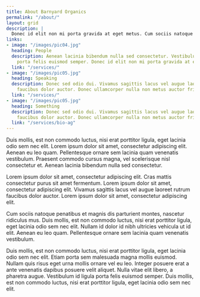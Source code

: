 ```yaml
---
title: About Barnyard Organics
permalink: "/about/"
layout: grid
description: |
  Donec id elit non mi porta gravida at eget metus. Cum sociis natoque penatibus et magnis dis parturient montes, nascetur ridiculus mus. Donec ullamcorper nulla non metus auctor fringilla. Lorem ipsum dolor sit amet, consectetur adipiscing elit. Sed posuere consectetur est at lobortis. Nulla vitae elit libero, a pharetra augue. Maecenas faucibus mollis interdum.
links:
- image: "/images/pic04.jpg"
  heading: People
  description: Aenean lacinia bibendum nulla sed consectetur. Vestibulum id ligula
    porta felis euismod semper. Donec id elit non mi porta gravida at eget metus.
  link: "/services/"
- image: "/images/pic05.jpg"
  heading: Speaking
  description: Donec sed odio dui. Vivamus sagittis lacus vel augue laoreet rutrum
    faucibus dolor auctor. Donec ullamcorper nulla non metus auctor fringilla.
  link: "/services/"
- image: "/images/pic05.jpg"
  heading: Something
  description: Donec sed odio dui. Vivamus sagittis lacus vel augue laoreet rutrum
    faucibus dolor auctor. Donec ullamcorper nulla non metus auctor fringilla.
  link: "/services/bio-ag"
---
```

Duis mollis, est non commodo luctus, nisi erat porttitor ligula, eget lacinia odio sem nec elit. Lorem ipsum dolor sit amet, consectetur adipiscing elit. Aenean eu leo quam. Pellentesque ornare sem lacinia quam venenatis vestibulum. Praesent commodo cursus magna, vel scelerisque nisl consectetur et. Aenean lacinia bibendum nulla sed consectetur.

Lorem ipsum dolor sit amet, consectetur adipiscing elit. Cras mattis consectetur purus sit amet fermentum. Lorem ipsum dolor sit amet, consectetur adipiscing elit. Vivamus sagittis lacus vel augue laoreet rutrum faucibus dolor auctor. Lorem ipsum dolor sit amet, consectetur adipiscing elit.

Cum sociis natoque penatibus et magnis dis parturient montes, nascetur ridiculus mus. Duis mollis, est non commodo luctus, nisi erat porttitor ligula, eget lacinia odio sem nec elit. Nullam id dolor id nibh ultricies vehicula ut id elit. Aenean eu leo quam. Pellentesque ornare sem lacinia quam venenatis vestibulum.

Duis mollis, est non commodo luctus, nisi erat porttitor ligula, eget lacinia odio sem nec elit. Etiam porta sem malesuada magna mollis euismod. Nullam quis risus eget urna mollis ornare vel eu leo. Integer posuere erat a ante venenatis dapibus posuere velit aliquet. Nulla vitae elit libero, a pharetra augue. Vestibulum id ligula porta felis euismod semper. Duis mollis, est non commodo luctus, nisi erat porttitor ligula, eget lacinia odio sem nec elit.
